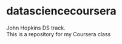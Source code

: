 datasciencecoursera
===================

John Hopkins DS track.  
This is a repository for my Coursera class
